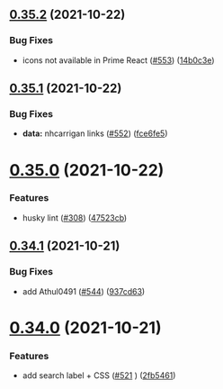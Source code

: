 ## [0.35.2](https://github.com/EddieHubCommunity/LinkFree/compare/v0.35.1...v0.35.2) (2021-10-22)


### Bug Fixes

* icons not available in Prime React ([#553](https://github.com/EddieHubCommunity/LinkFree/issues/553)) ([14b0c3e](https://github.com/EddieHubCommunity/LinkFree/commit/14b0c3e53a2110ea4fb7a03d41f921c927e5932b))



## [0.35.1](https://github.com/EddieHubCommunity/LinkFree/compare/v0.35.0...v0.35.1) (2021-10-22)


### Bug Fixes

* **data:** nhcarrigan links ([#552](https://github.com/EddieHubCommunity/LinkFree/issues/552)) ([fce6fe5](https://github.com/EddieHubCommunity/LinkFree/commit/fce6fe514c40436b2b7c2b5a295405b28a3401bc))



# [0.35.0](https://github.com/EddieHubCommunity/LinkFree/compare/v0.34.1...v0.35.0) (2021-10-22)


### Features

* husky lint ([#308](https://github.com/EddieHubCommunity/LinkFree/issues/308)) ([47523cb](https://github.com/EddieHubCommunity/LinkFree/commit/47523cb85a1d44cb336434d6763122a37c340c99))



## [0.34.1](https://github.com/EddieHubCommunity/LinkFree/compare/v0.34.0...v0.34.1) (2021-10-21)


### Bug Fixes

* add Athul0491 ([#544](https://github.com/EddieHubCommunity/LinkFree/issues/544)) ([937cd63](https://github.com/EddieHubCommunity/LinkFree/commit/937cd634861fe2fffc88936cbab1f7248f33f453))



# [0.34.0](https://github.com/EddieHubCommunity/LinkFree/compare/v0.33.17...v0.34.0) (2021-10-21)


### Features

* add search label + CSS ([#521](https://github.com/EddieHubCommunity/LinkFree/issues/521) ) ([2fb5461](https://github.com/EddieHubCommunity/LinkFree/commit/2fb5461b42f83a772fb1b37e2f0f8e4f17851cca))



